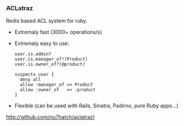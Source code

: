 ### ACLatraz

Redis based ACL system for ruby. 

* Extremaly fast (3000+ operations/s)
* Extremaly easy to use:
 
      user.is.admin?
      user.is.manager_of!(Product)
      user.is.owner_of?(@product)
      
      suspects user { 
        deny all
        allow :manager_of => Product
        allow :owner_of   => :product 
      }
      
* Flexible (can be used with Rails, Sinatra, Padirno, pure Ruby apps...)
      
[http://github.com/nu7hatch/aclatraz)](http://github.com/nu7hatch/aclatraz)
